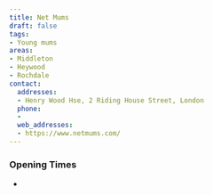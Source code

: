 ```yaml
---
title: Net Mums
draft: false
tags:
- Young mums
areas:
- Middleton
- Heywood
- Rochdale
contact:
  addresses:
  - Henry Wood Hse, 2 Riding House Street, London
  phone:
  - 
  web_addresses:
  - https://www.netmums.com/
---
```


### Opening Times
* 